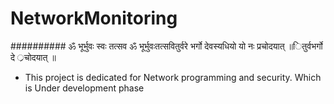 # NetworkMonitoring
########## ॐ भूर्भुवः स्वः  तत्सव  ॐ भूर्भुवःतत्सवितुर्वरे  भर्गो देवस्यधियो यो नः प्रचोदयात् ॥ितुर्वभर्गो दे ्रचोदयात् ॥

* This project is dedicated for Network programming and security. Which is Under development phase

